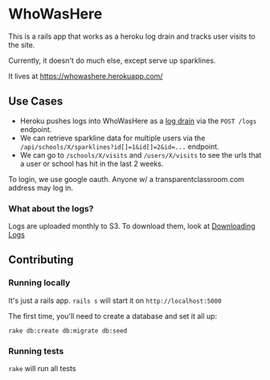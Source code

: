 # WhoWasHere

This is a rails app that works as a heroku log drain and tracks user visits to the site.

Currently, it doesn't do much else, except serve up sparklines.

It lives at https://whowashere.herokuapp.com/

## Use Cases

* Heroku pushes logs into WhoWasHere as a [log drain](https://devcenter.heroku.com/articles/log-drains) via the `POST /logs` endpoint.
* We can retrieve sparkline data for multiple users via the `/api/schools/X/sparklines?id[]=1&id[]=2&id=...` endpoint.
* We can go to `/schools/X/visits` and `/users/X/visits` to see the urls that a user or school has hit in the last 2 weeks.

To login, we use google oauth. Anyone w/ a transparentclassroom.com address may log in.

### What about the logs?

Logs are uploaded monthly to S3. To download them, look at [Downloading Logs](https://github.com/transparentclassroom/TransparentClassroom/blob/master/doc/downloading_logs.md)

## Contributing

### Running locally

It's just a rails app. `rails s` will start it on `http://localhost:5000`

The first time, you'll need to create a database and set it all up:

```
rake db:create db:migrate db:seed
```

### Running tests

`rake` will run all tests
